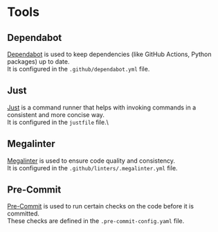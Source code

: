 # Tools

## Dependabot

[Dependabot](https://github.com/dependabot) is used to keep dependencies (like GitHub Actions, Python packages) up to date.\
It is configured in the `.github/dependabot.yml` file.

## Just

[Just](https://github.com/casey/just) is a command runner that helps with invoking commands in a consistent and more concise way.\
It is configured in the `justfile` file.\

## Megalinter

[Megalinter](https://github.com/oxsecurity/megalinter) is used to ensure code quality and consistency.\
It is configured in the `.github/linters/.megalinter.yml` file.

## Pre-Commit

[Pre-Commit](https://pre-commit.com/) is used to run certain checks on the code before it is committed.\
These checks are defined in the `.pre-commit-config.yaml` file.
